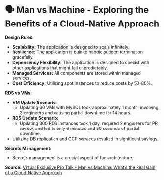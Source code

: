 # 🗣️ Man vs Machine - Exploring the Benefits of a Cloud-Native Approach

**Design Rules:**
- **Scalability:** The application is designed to scale infinitely.
- **Resilience:** The application is built to handle sudden termination gracefully.
- **Dependency Flexibility:** The application is designed to coexist with other applications that might fail unpredictably.
- **Managed Services:** All components are stored within managed services.
- **Cost Efficiency:** Utilizing spot instances to reduce costs by 50-80%.

**RDS vs VMs:**
- **VM Update Scenario:**
  - Updating 60 VMs with MySQL took approximately 1 month, involving 3 engineers and causing partial downtime for 14 hours.
- **RDS Update Scenario:**
  - Updating 300 RDS instances took 1 day, required 2 engineers for PR review, and led to only 6 minutes and 50 seconds of partial downtime.
- Utilizing DB replication and GCP services resulted in significant savings.

**Secrets Management:**
- Secrets management is a crucial aspect of the architecture.

**Source:** [Virtual Exclusive Pro Talk - Man vs Machine: What’s the Real Gain of a Cloud-Native Approach](https://developerweekcloudx2023.sched.com/event/1PF9C/virtual-exclusive-pro-talk-man-vs-machine-whats-the-real-gain-of-a-cloud-native-approach)
